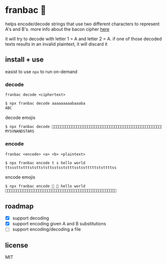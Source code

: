 # franbac 🥓

helps encode/decode strings that use two different characters to represent A's and B's. more info about the bacon cipher [here](https://en.wikipedia.org/wiki/Bacon%27s_cipher)

it will try to decode with letter 1 = A and letter 2 = A. if one of those decoded texts results in an invalid plaintext, it will discard it

## install + use
easist to use `npx` to run on-demand

### decode
`franbac decode <ciphertext>`

```bash
$ npx franbac decode aaaaaaaaabaaaba
ABC
```

decode emojis
```bash
$ npx franbac decode 🌸🌿🌸🌿🌿🌿🌸🌿🌿🌸🌿🌸🌸🌸🌿🌿🌸🌸🌿🌿🌸🌿🌿🌸🌸🌸🌸🌸🌸🌸🌸🌿🌿🌸🌸🌸🌸🌸🌿🌿🌿🌸🌸🌸🌿🌿🌸🌸🌿🌸🌸🌸🌸🌸🌸🌿🌸🌸🌸🌸🌿🌸🌸🌸🌿
MYSVNANDSTARS
```

### encode
`franbac <encode> <a> <b> <plaintext>`

```bash
$ npx franbac encode t s hello world
ttsssttstttststtststtsstsststttsstsstttttststtttss
```

encode emojis
```bash
$ npx franbac encode 🥓 🎉 hello world
🥓🥓🎉🎉🎉🥓🥓🎉🥓🥓🥓🎉🥓🎉🥓🥓🎉🥓🎉🥓🥓🎉🎉🥓🎉🎉🥓🎉🥓🥓🥓🎉🎉🥓🎉🎉🥓🥓🥓🥓🥓🎉🥓🎉🥓🥓🥓🥓🎉🎉
```

## roadmap
- [x] support decoding
- [x] support encoding given A and B substitutions
- [ ] support encoding/decoding a file

## license
MIT
